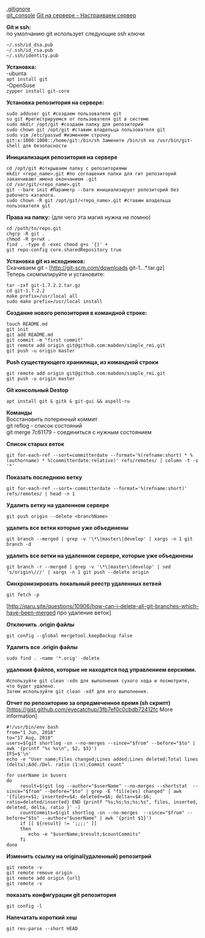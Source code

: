 [.gitignore](gitignore.md)  
[git_console](git_console.md)
[Git на сервере - Настраиваем сервер](http://git-scm.com/book/ru/Git-%D0%BD%D0%B0-%D1%81%D0%B5%D1%80%D0%B2%D0%B5%D1%80%D0%B5-%D0%9D%D0%B0%D1%81%D1%82%D1%80%D0%B0%D0%B8%D0%B2%D0%B0%D0%B5%D0%BC-%D1%81%D0%B5%D1%80%D0%B2%D0%B5%D1%80)   


**Git и ssh:**  
по умолчанию git использует следующие ssh ключи
```
~/.ssh/id_dsa.pub
~/.ssh/id_rsa.pub
~/.ssh/identity.pub
```


**Установка:**  
-ubunta   
`
apt install git
`   
-OpenSuse   
`
zypper install git-core
`   



**Установка репозитория на сервере:**   
```
sudo adduser git #создаем пользователя git
su git #регистрируемся от пользователя git в системе
sudo mkdir /opt/git #создаем папку для репозиторий
sudo chown git /opt/git #ставим владельца пользователя git
sudo vim /etc/passwd #изменяем строчку git:x:1000:1000::/home/git:/bin/sh Замените /bin/sh на /usr/bin/git-shell для безопасности
```

**Инициализация репозитория на сервере**    
```
cd /opt/git #открываем папку с репозиториями
mkdir <repo_name>.git #по соглашения папки для гит репозиторий заканчивают имена окончанием .git
cd /var/git/<repo_name>.git
git --bare init #Параметр --bare инициализирует репозиторий без рабочего каталога.
sudo chown -R git /opt/git/<repo_name>.git #ставим владельца пользователя git
```

**Права на папку:** (для чего эта магия нужна не помню)   
```
cd /path/to/repo.git
chgrp -R git .
chmod -R g+rwX .
find . -type d -exec chmod g+s '{}' +
git repo-config core.sharedRepository true
```

**Установка git из исходников:**      
Скачиваем git - [http://git-scm.com/downloads git-1.*.*.*.tar.gz]     
Теперь скомпилируйте и установите:      
```
tar -zxf git-1.7.2.2.tar.gz
cd git-1.7.2.2
make prefix=/usr/local all
sudo make prefix=/usr/local install
```

**Создание нового репозитория в командной строке:**   
```
touch README.md
git init
git add README.md
git commit -m "first commit"
git remote add origin git@github.com:mabden/simple_rmi.git
git push -u origin master
```

**Push существующего хранилища, из командной строки**     
```
git remote add origin git@github.com:mabden/simple_rmi.git
git push -u origin master
```

**Git консольный Destop**   
```
apt install git & gitk & git-gui && aspell-ru 
```

**Команды**   
Восстановить потерянный коммит    
git reflog - список состояний   
git merge 7c61179 - соединиться с нужным состоянием   

**Список старых веток**     
```
git for-each-ref --sort=committerdate --format='%(refname:short) * %(authorname) * %(committerdate:relative)' refs/remotes/ | column -t -s '*'
````

**Показать последнюю ветку**    
```
git for-each-ref --sort=-committerdate --format='%(refname:short)' refs/remotes/ | head -n 1
```

**Удалить ветку на удаленном сервере**    
```
git push origin --delete <branchName>
```

**удалить все ветки которые уже объединены**      
```
git branch --merged | grep -v '\*\|master\|develop' | xargs -n 1 git branch -d
```

**удалить все ветки на удаленном сервере, которые уже объединены**    
```
git branch -r --merged | grep -v '\*\|master\|develop' | sed 's/origin\///' | xargs -n 1 git push --delete origin
```

**Синхронизировать локальный реестр удаленных ветвей**    
```
git fetch -p
```

[http://qaru.site/questions/10906/how-can-i-delete-all-git-branches-which-have-been-merged про удаление веток]

**Отключить .origin файлы**   
```
git config --global mergetool.keepBackup false
```

**Удалить все .origin файлы**   
```
sudo find . -name '*.orig' -delete 
```

**удаления файлов, которые не находятся под управлением версиями.**   
```
Используйте git clean -xdn для выполнения сухого хода и посмотрите, что будет удалено. 
Затем используйте git clean -xdf для его выполнения.
```

**Отчет по репозиторию за опредмеченное время (sh скрипт)**   
[https://gist.github.com/eyecatchup/3fb7ef0c0cbdb72412fc More information]
```
#!/usr/bin/env bash
from="1 Jun, 2018"
to="17 Aug, 2018"
users=$(git shortlog -sn --no-merges --since="$from" --before="$to" | awk '{printf "%s %s\n", $2, $3}')
IFS=$'\n'
echo -e "User name;Files changed;Lines added;Lines deleted;Total lines (delta);Add./Del. ratio (1:n);Commit count"

for userName in $users
do
     result=$(git log --author="$userName" --no-merges --shortstat  --since="$from" --before="$to" | grep -E "fil(e|es) changed" | awk '{files+=$1; inserted+=$4; deleted+=$6; delta+=$4-$6; ratio=deleted/inserted} END {printf "%s;%s;%s;%s;%s", files, inserted, deleted, delta, ratio }' -)
     countCommits=$(git shortlog -sn --no-merges  --since="$from" --before="$to" --author="$userName" | awk '{print $1}')
     if [[ ${result} != ';;;;' ]]
     then
        echo -e "$userName;$result;$countCommits"
     fi
done
```

**Изменить ссылку на original(удаленный) репозитрий**     

```
git remote -v
git remote remove origin
git remote add origin {url}
git remote -v
```

**показать конфигурации git репозитория**   

```
git config -l
```

**Напечатать короткий хеш**   
``` 
git rev-parse --short HEAD
```
